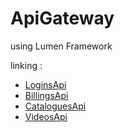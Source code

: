 # ApiGateway
 using Lumen Framework
 
 linking :
* [LoginsApi](https://github.com/VasileiosAidonis/LoginsApi)
* [BillingsApi](https://github.com/VasileiosAidonis/BillingsApi)
* [CataloguesApi](https://github.com/VasileiosAidonis/CataloguesApi)
* [VideosApi](https://github.com/VasileiosAidonis/VideosApi)
